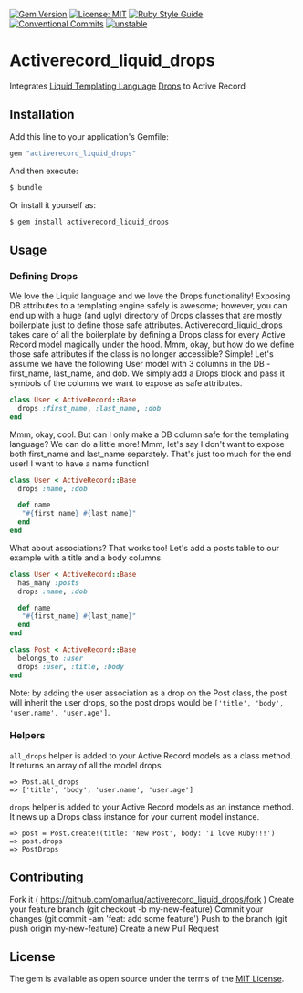 [![Gem Version](https://badge.fury.io/rb/activerecord_liquid_drops.svg)](https://badge.fury.io/rb/activerecord_liquid_drops)
[![License: MIT](https://img.shields.io/badge/License-MIT-yellow.svg)](https://opensource.org/licenses/MIT)
[![Ruby Style Guide](https://img.shields.io/badge/code_style-rubocop-brightgreen.svg)](https://github.com/rubocop/rubocop)
[![Conventional Commits](https://img.shields.io/badge/Conventional%20Commits-1.0.0-%23FE5196?logo=conventionalcommits&logoColor=white)](https://conventionalcommits.org)
[![unstable](http://badges.github.io/stability-badges/dist/stable.svg)](http://github.com/badges/stability-badges)

# Activerecord_liquid_drops

Integrates [Liquid Templating Language](https://github.com/Shopify/liquid) [Drops](https://github.com/Shopify/liquid/wiki/Introduction-to-Drops) to Active Record

## Installation
Add this line to your application's Gemfile:

```ruby
gem "activerecord_liquid_drops"
```

And then execute:
```bash
$ bundle
```

Or install it yourself as:
```bash
$ gem install activerecord_liquid_drops
```

## Usage

### Defining Drops
We love the Liquid language and we love the Drops functionality! Exposing DB attributes to a templating engine safely is awesome; however, you can end up with a huge (and ugly) directory of Drops classes that are mostly boilerplate just to define those safe attributes.
Activerecord_liquid_drops takes care of all the boilerplate by defining a Drops class for every Active Record model magically under the hood.
Mmm, okay, but how do we define those safe attributes if the class is no longer accessible? Simple! Let's assume we have the following User model with 3 columns in the DB - first_name, last_name, and dob. We simply add a Drops block and pass it symbols of the columns we want to expose as safe attributes.

```ruby
class User < ActiveRecord::Base
  drops :first_name, :last_name, :dob
end

```

Mmm, okay, cool. But can I only make a DB column safe for the templating language? We can do a little more! Mmm, let's say I don't want to expose both first_name and last_name separately. That's just too much for the end user! I want to have a name function!

```ruby
class User < ActiveRecord::Base
  drops :name, :dob

  def name
   "#{first_name} #{last_name}"
  end
end

```

What about associations? That works too! Let's add a posts table to our example with a title and a body columns.


```ruby
class User < ActiveRecord::Base
  has_many :posts
  drops :name, :dob

  def name
   "#{first_name} #{last_name}"
  end
end

class Post < ActiveRecord::Base
  belongs_to :user
  drops :user, :title, :body
end
```
Note: by adding the user association as a drop on the Post class, the post will inherit the user drops, so the post drops would be `['title', 'body', 'user.name', 'user.age']`.

### Helpers
`all_drops` helper is added to your Active Record models as a class method. It returns an array of all the model drops.
```irb
=> Post.all_drops
=> ['title', 'body', 'user.name', 'user.age']
```

`drops` helper is added to your Active Record models as an instance method. It news up a Drops class instance for your current model instance.
```irb
=> post = Post.create!(title: 'New Post', body: 'I love Ruby!!!')
=> post.drops
=> PostDrops
```
## Contributing
Fork it ( https://github.com/omarluq/activerecord_liquid_drops/fork )
Create your feature branch (git checkout -b my-new-feature)
Commit your changes (git commit -am 'feat: add some feature')
Push to the branch (git push origin my-new-feature)
Create a new Pull Request

## License
The gem is available as open source under the terms of the [MIT License](https://opensource.org/licenses/MIT).

